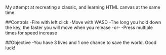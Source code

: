 My attempt at recreating a classic, and learning HTML canvas at the same time.

##Controls
-Fire with left click
-Move with WASD
-The long you hold down the key, the faster you will move when you release
    -or-
-Press multiple times for speed increase

##Objective
-You have 3 lives and 1 one chance to save the world. Good luck!
